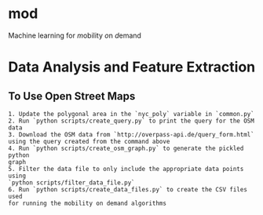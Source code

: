 # mod
Machine learning for *m*obility *o*n *d*emand

# Data Analysis and Feature Extraction
## To Use Open Street Maps
    1. Update the polygonal area in the `nyc_poly` variable in `common.py`
    2. Run `python scripts/create_query.py` to print the query for the OSM
    data
    3. Download the OSM data from `http://overpass-api.de/query_form.html`
    using the query created from the command above
    4. Run `python scripts/create_osm_graph.py` to generate the pickled python
    graph
    5. Filter the data file to only include the appropriate data points using
    `python scripts/filter_data_file.py`
    6. Run `python scripts/create_data_files.py` to create the CSV files used
    for running the mobility on demand algorithms
